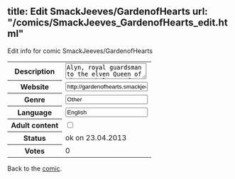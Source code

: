 title: Edit SmackJeeves/GardenofHearts
url: "/comics/SmackJeeves_GardenofHearts_edit.html"
---
Edit info for comic SmackJeeves/GardenofHearts

<form name="comic" action="http://gaepostmail.appengine.com/comic" name="post">
<table class="comicinfo">
<tr>
<th>Description</th><td><textarea name="description">Alyn, royal guardsman to the elven Queen of the North leaves for a quest to the far south with his wise-cracking necromancer friend Skylar. They are seeking a long-lost magical talisman that could dispel the eternal winter of the northern lands--and just perhaps elevate Alyn to Queen's Consort after he returns a hero. To journey into the south Alyn will need the help of his childhood friend, Nirin. Only, Nirin is a lot more enchanting than he remembered and every step closer to the mythical Garden of Hearts is a step further from his goals. story specs: light-hearted fantasy romance BOY X GIRL. tech: hand-drawn, b &amp; w, toned.</textarea></td>
</tr>
<tr>
<th>Website</th><td><input type="text" name="url" value="http://gardenofhearts.smackjeeves.com/comics/"/></td>
</tr>
<tr>
<th>Genre</th><td><input type="text" name="genre" value="Other"/></td>
</tr>
<tr>
<th>Language</th><td><input type="text" name="language" value="English"/></td>
</tr>
<tr>
<th>Adult content</th><td><input type="checkbox" name="adult" value="adult" /></td>
</tr>
<tr>
<th>Status</th><td>ok on 23.04.2013</td>
</tr>
<tr>
<th>Votes</th><td>0</div></td>
</tr>
</table>
</form>

Back to the [comic](/comics/SmackJeeves_GardenofHearts.html).
